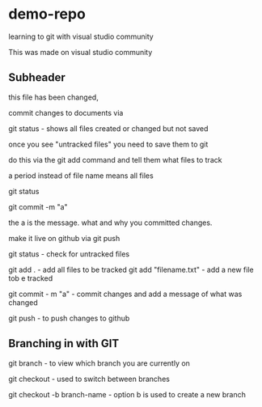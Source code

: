 # demo-repo

learning to git with visual studio community

This was made on visual studio community

## Subheader

this file has been changed,

commit changes to documents via

git status - shows all files created or changed but not saved

once you see "untracked files" you need to save them to git

do this via the git add command and tell them what files to track

a period instead of file name means all files

git status

git commit -m "a"  

the a is the message.
 what and why you committed changes.

 make it live on github via git push

 git status						- check for untracked files

 git add .						- add all files to be tracked
 git add "filename.txt"			- add a new file tob e tracked

 git commit - m "a"				- commit changes and add a message of what was changed

 git push						- to push changes to github


Branching in with GIT
---------------------
git branch						- to view which branch you are currently on

git checkout					- used to switch between branches

git checkout -b branch-name		- option b is used to create a new branch
